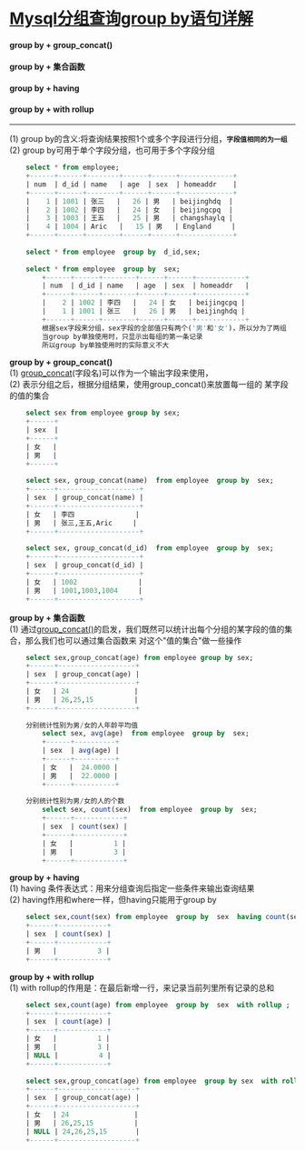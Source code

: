 # [Mysql分组查询group by语句详解][0] 

#### group by + group_concat()
#### group by + 集合函数
#### group by + having
#### group by + with rollup

--- 

(1) group by的含义:将查询结果按照1个或多个字段进行分组，**`字段值相同的为一组`**  
(2) group by可用于单个字段分组，也可用于多个字段分组
 
```sql
    select * from employee;
    +------+------+--------+------+------+-------------+
    | num  | d_id | name   | age  | sex  | homeaddr    |
    +------+------+--------+------+------+-------------+
    |    1 | 1001 | 张三   |   26 | 男   | beijinghdq  |
    |    2 | 1002 | 李四   |   24 | 女   | beijingcpq  |
    |    3 | 1003 | 王五   |   25 | 男   | changshaylq |
    |    4 | 1004 | Aric   |   15 | 男   | England     |
    +------+------+--------+------+------+-------------+
      
    select * from employee  group by  d_id,sex;
          
    select * from employee  group by  sex;
        +------+------+--------+------+------+------------+
        | num  | d_id | name   | age  | sex  | homeaddr   |
        +------+------+--------+------+------+------------+
        |    2 | 1002 | 李四   |   24 | 女   | beijingcpq |
        |    1 | 1001 | 张三   |   26 | 男   | beijinghdq |
        +------+------+--------+------+------+------------+
        根据sex字段来分组，sex字段的全部值只有两个('男'和'女')，所以分为了两组
        当group by单独使用时，只显示出每组的第一条记录
        所以group by单独使用时的实际意义不大
```

**group by + group_concat()**  
(1) [group_concat][1](字段名)可以作为一个输出字段来使用，  
(2) 表示分组之后，根据分组结果，使用group_concat()来放置每一组的 某字段的值的集合

```sql
    select sex from employee group by sex;
    +------+
    | sex  |
    +------+
    | 女   |
    | 男   |
    +------+
    
    select sex, group_concat(name)  from employee  group by  sex;
    +------+--------------------+
    | sex  | group_concat(name) |
    +------+--------------------+
    | 女   | 李四               |
    | 男   | 张三,王五,Aric     |
    +------+--------------------+
    
    select sex, group_concat(d_id)  from employee  group by  sex;
    +------+--------------------+
    | sex  | group_concat(d_id) |
    +------+--------------------+
    | 女   | 1002               |
    | 男   | 1001,1003,1004     |
    +------+--------------------+
```

**group by + 集合函数**  
(1) 通过[group_concat()][1]的启发，我们既然可以统计出每个分组的某字段的值的集合，那么我们也可以通过集合函数来 对这个"值的集合"做一些操作
 
```sql
    select sex,group_concat(age) from employee group by sex;
    +------+-------------------+
    | sex  | group_concat(age) |
    +------+-------------------+
    | 女   | 24                |
    | 男   | 26,25,15          |
    +------+-------------------+
      
    分别统计性别为男/女的人年龄平均值
        select sex, avg(age)  from employee  group by  sex;
        +------+----------+
        | sex  | avg(age) |
        +------+----------+
        | 女   |  24.0000 |
        | 男   |  22.0000 |
        +------+----------+
          
    分别统计性别为男/女的人的个数
        select sex, count(sex)  from employee  group by  sex;
        +------+------------+
        | sex  | count(sex) |
        +------+------------+
        | 女   |          1 |
        | 男   |          3 |
        +------+------------+
```

**group by + having**  
(1) having 条件表达式：用来分组查询后指定一些条件来输出查询结果  
(2) having作用和where一样，但having只能用于group by

```sql
    select sex,count(sex) from employee  group by  sex  having count(sex)>2;
    +------+------------+
    | sex  | count(sex) |
    +------+------------+
    | 男   |          3 |
    +------+------------+
```

**group by + with rollup**  
(1) with rollup的作用是：在最后新增一行，来记录当前列里所有记录的总和

```sql
    select sex,count(age) from employee  group by  sex  with rollup ;
    +------+------------+
    | sex  | count(age) |
    +------+------------+
    | 女   |          1 |
    | 男   |          3 |
    | NULL |          4 |
    +------+------------+
    
    select sex,group_concat(age) from employee  group by sex  with rollup ;
    +------+-------------------+
    | sex  | group_concat(age) |
    +------+-------------------+
    | 女   | 24                |
    | 男   | 26,25,15          |
    | NULL | 24,26,25,15       |
    +------+-------------------+
```

[0]: http://www.cnblogs.com/wangyayun/p/6835686.html
[1]: http://www.itxm.net/